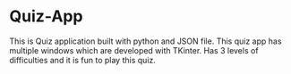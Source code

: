 # Quiz-App
This is Quiz application built with python and JSON file. This quiz app has multiple windows which are developed with TKinter.
Has 3 levels of difficulties and it is fun to play this quiz.
